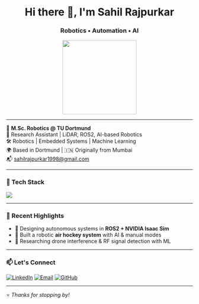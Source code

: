 <h1 align="center">Hi there 👋, I'm Sahil Rajpurkar</h1>
<h3 align="center">Robotics • Automation • AI</h3>

<p align="center">
  <img src="https://media.giphy.com/media/du3J3cXyzhj75IOgvA/giphy.gif" width="200"/>
</p>

---

🧠 **M.Sc. Robotics @ TU Dortmund**  
🔬 Research Assistant | LiDAR, ROS2, AI-based Robotics  
🛠️ Robotics | Embedded Systems | Machine Learning  
🌍 Based in Dortmund | 🇮🇳 Originally from Mumbai  
📬 sahilrajpurkar1998@gmail.com

---

### 🔧 Tech Stack

<p align="left">
  <img src="https://skillicons.dev/icons?i=python,c,cpp,ros,jenkins,docker,git,tensorflow,pytorch,matlab,linux,vscode" />
</p>

---

### 🚀 Recent Highlights

- 🤖 Designing autonomous systems in **ROS2 + NVIDIA Isaac Sim**  
- 🏓 Built a robotic **air hockey system** with AI & manual modes  
- 📡 Researching drone interference & RF signal detection with ML

---

### 📫 Let's Connect

[![LinkedIn](https://img.shields.io/badge/LinkedIn-blue?style=for-the-badge&logo=linkedin)](https://www.linkedin.com/in/sahilrajpurkar)
[![Email](https://img.shields.io/badge/Email-red?style=for-the-badge&logo=gmail&logoColor=white)](mailto:sahilrajpurkar1998@gmail.com)
[![GitHub](https://img.shields.io/badge/GitHub-black?style=for-the-badge&logo=github)](https://github.com/sahilrajpurkar03)

---

⭐️ *Thanks for stopping by!*
